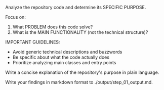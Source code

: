 Analyze the repository code and determine its SPECIFIC PURPOSE. 

Focus on:
1. What PROBLEM does this code solve?
2. What is the MAIN FUNCTIONALITY (not the technical structure)?

IMPORTANT GUIDELINES:
- Avoid generic technical descriptions and buzzwords
- Be specific about what the code actually does
- Prioritize analyzing main classes and entry points 

Write a concise explanation of the repository's purpose in plain language.

Write your findings in markdown format to ./output/step_01_output.md.